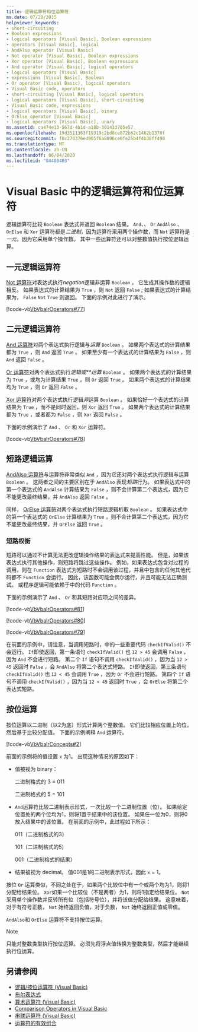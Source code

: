 ```yaml
---
title: 逻辑运算符和位运算符
ms.date: 07/20/2015
helpviewer_keywords:
- short-circuiting
- Boolean expressions
- logical operators [Visual Basic], Boolean expressions
- operators [Visual Basic], logical
- AndAlso operator [Visual Basic]
- Not operator [Visual Basic], Boolean expressions
- Xor operator [Visual Basic], Boolean expressions
- And operator [Visual Basic], logical operators
- logical operators [Visual Basic]
- expressions [Visual Basic], Boolean
- Or operator [Visual Basic], logical operators
- Visual Basic code, operators
- short-circuiting [Visual Basic], logical operators
- logical operators [Visual Basic], short-circuiting
- Visual Basic code, expressions
- logical operators [Visual Basic], binary
- OrElse operator [Visual Basic]
- logical operators [Visual Basic], unary
ms.assetid: ca474e13-567d-4b1d-a18b-301433705e57
ms.openlocfilehash: 19d3511363f19319c2bd8ce872b62c1462b1370f
ms.sourcegitcommit: f8c270376ed905f6a8896ce0fe25b4f4b38ff498
ms.translationtype: MT
ms.contentlocale: zh-CN
ms.lasthandoff: 06/04/2020
ms.locfileid: "84403403"
---
```

# <a name="logical-and-bitwise-operators-in-visual-basic"></a>Visual Basic 中的逻辑运算符和位运算符
逻辑运算符比较 `Boolean` 表达式并返回 `Boolean` 结果。 `And`、、 `Or` `AndAlso` 、 `OrElse` 和 `Xor` 运算符都是*二进制*，因为运算符采用两个操作数，而 `Not` 运算符是*一元*，因为它采用单个操作数。 其中一些运算符还可以对整数值执行按位逻辑运算。  
  
## <a name="unary-logical-operator"></a>一元逻辑运算符  
 [Not 运算符](../../../language-reference/operators/not-operator.md)对表达式执行*negation*逻辑非运算 `Boolean` 。 它生成其操作数的逻辑相反。 如果表达式的计算结果为 `True` ，则 `Not` 返回 `False` ; 如果表达式的计算结果为， `False` `Not` `True` 则返回。 下面的示例对此进行了演示。  
  
 [!code-vb[VbVbalrOperators#77](~/samples/snippets/visualbasic/VS_Snippets_VBCSharp/VbVbalrOperators/VB/Class1.vb#77)]  
  
## <a name="binary-logical-operators"></a>二元逻辑运算符  
 [And 运算符](../../../language-reference/operators/and-operator.md)对两个表达式执行逻辑与*运算* `Boolean` 。 如果两个表达式的计算结果都为 `True` ，则 `And` 返回 `True` 。 如果至少有一个表达式的计算结果为 `False` ，则 `And` 返回 `False` 。  
  
 [Or 运算符](../../../language-reference/operators/or-operator.md)对两个表达式执行*逻辑或**运算* `Boolean` 。 如果两个表达式的计算结果为 `True` ，或均为计算结果 `True` ，则 `Or` 返回 `True` 。 如果两个表达式的计算结果均为 `True` ，则 `Or` 返回 `False` 。  
  
 [Xor 运算符](../../../language-reference/operators/xor-operator.md)对两个表达式执行逻辑*异*运算 `Boolean` 。 如果恰好一个表达式的计算结果为 `True` ，而不是同时返回，则 `Xor` 返回 `True` 。 如果两个表达式的计算结果都为 `True` ，或者都为 `False` ，则 `Xor` 返回 `False` 。  
  
 下面的示例演示了 `And` 、 `Or` 和 `Xor` 运算符。  
  
 [!code-vb[VbVbalrOperators#78](~/samples/snippets/visualbasic/VS_Snippets_VBCSharp/VbVbalrOperators/VB/Class1.vb#78)]  
  
## <a name="short-circuiting-logical-operations"></a>短路逻辑运算  
 [AndAlso 运算符](../../../language-reference/operators/andalso-operator.md)与运算符非常类似 `And` ，因为它还对两个表达式执行逻辑与运算 `Boolean` 。 这两者之间的主要区别在于 `AndAlso` 表现*短路*行为。 如果表达式中的第一个表达式的 `AndAlso` 计算结果为 `False` ，则不会计算第二个表达式，因为它不能更改最终结果，并 `AndAlso` 返回 `False` 。  
  
 同样， [OrElse 运算符](../../../language-reference/operators/orelse-operator.md)对两个表达式执行短路逻辑析取 `Boolean` 。 如果表达式中的第一个表达式的 `OrElse` 计算结果为 `True` ，则不会计算第二个表达式，因为它不能更改最终结果，并 `OrElse` 返回 `True` 。  
  
### <a name="short-circuiting-trade-offs"></a>短路权衡  
 短路可以通过不计算无法更改逻辑操作结果的表达式来提高性能。 但是，如果该表达式执行其他操作，则短路将跳过这些操作。 例如，如果表达式包含对过程的调用，则在 `Function` 表达式为短路时不会调用该过程，并且中包含的任何其他代码都不 `Function` 会运行。 因此，该函数可能会偶尔运行，并且可能无法正确测试。 或程序逻辑可能依赖于中的代码 `Function` 。  
  
 下面的示例演示了 `And` 、 `Or` 和其短路对应项之间的差异。  
  
 [!code-vb[VbVbalrOperators#81](~/samples/snippets/visualbasic/VS_Snippets_VBCSharp/VbVbalrOperators/VB/Class1.vb#81)]  
  
 [!code-vb[VbVbalrOperators#80](~/samples/snippets/visualbasic/VS_Snippets_VBCSharp/VbVbalrOperators/VB/Class1.vb#80)]  
  
 [!code-vb[VbVbalrOperators#79](~/samples/snippets/visualbasic/VS_Snippets_VBCSharp/VbVbalrOperators/VB/Class1.vb#79)]  
  
 在前面的示例中，请注意，当调用短路时，中的一些重要代码 `checkIfValid()` 不会运行。 `If`即使返回，第一条语句 `checkIfValid()` 也 `12 > 45` 会调用 `False` ，因为 `And` 不会进行短路。 第二个 `If` 语句不调用 `checkIfValid()` ，因为当 `12 > 45` 返回时 `False` ，会 `AndAlso` 将第二个表达式短路。 `If`即使返回，第三条语句 `checkIfValid()` 也 `12 < 45` 会调用 `True` ，因为 `Or` 不会进行短路。 第四个 `If` 语句不调用 `checkIfValid()` ，因为当 `12 < 45` 返回时 `True` ，会 `OrElse` 将第二个表达式短路。  
  
## <a name="bitwise-operations"></a>按位运算  
 按位运算以二进制（以2为底）形式计算两个整数值。 它们比较相应位置上的位，然后基于比较分配值。 下面的示例阐释 `And` 运算符。  
  
 [!code-vb[VbVbalrConcepts#2](~/samples/snippets/visualbasic/VS_Snippets_VBCSharp/VbVbalrConcepts/VB/Class1.vb#2)]  
  
 前面的示例将的值设置 `x` 为1。 出现这种情况的原因如下：  
  
- 值被视为 binary：  
  
     二进制格式的 3 = 011  
  
     二进制格式的 5 = 101  
  
- `And`运算符比较二进制表示形式，一次比较一个二进制位置（位）。 如果给定位置处的两个位均为1，则将1置于结果中的该位置。 如果任一位为0，则将0放入结果中的该位置。 在前面的示例中，此过程如下所示：  
  
     011（二进制格式的3）  
  
     101（二进制格式的5）  
  
     001（二进制格式的结果）  
  
- 结果被视为 decimal。 值001是1的二进制表示形式，因此 `x` = 1。  
  
 按位 `Or` 运算类似，不同之处在于，如果两个比较位中有一个或两个均为1，则将1分配给结果位。 `Xor`如果一个比较位（不是两者）为1，则将1指定给结果位。 `Not`采用单个操作数并反转所有位（包括符号位），并将该值分配给结果。 这意味着，对于有符号正数， `Not` 始终返回负值，对于负数， `Not` 始终返回正值或零值。  
  
 `AndAlso`和 `OrElse` 运算符不支持按位运算。  
  
> [!NOTE]
> 只能对整数类型执行按位运算。 必须先将浮点值转换为整数类型，然后才能继续执行位运算。  
  
## <a name="see-also"></a>另请参阅

- [逻辑/按位运算符 (Visual Basic)](../../../language-reference/operators/logical-bitwise-operators.md)
- [布尔表达式](boolean-expressions.md)
- [算术运算符 (Visual Basic)](arithmetic-operators.md)
- [Comparison Operators in Visual Basic](comparison-operators.md)
- [串联运算符 (Visual Basic)](concatenation-operators.md)
- [运算符的有效组合](efficient-combination-of-operators.md)

